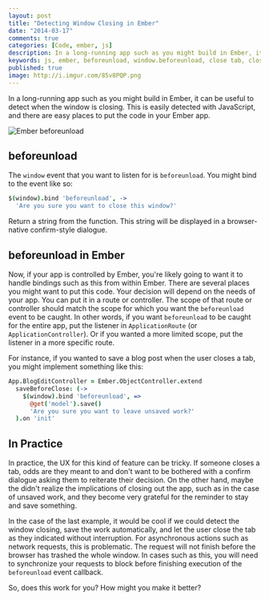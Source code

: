 ```yaml
---
layout: post
title: "Detecting Window Closing in Ember"
date: "2014-03-17"
comments: true
categories: [Code, ember, js]
description: In a long-running app such as you might build in Ember, it can be useful to detect when the window is closing.
keywords: js, ember, beforeunload, window.beforeunload, close tab, close window, save data
published: true
image: http://i.imgur.com/85v8PQP.png
---
```


In a long-running app such as you might build in Ember, it can be useful to detect when the window is closing.  This is easily detected with JavaScript, and there are easy places to put the code in your Ember app.

![Ember beforeunload](http://i.imgur.com/85v8PQP.png)

<!--more-->

## beforeunload

The `window` event that you want to listen for is `beforeunload`.  You might bind to the event like so:

```coffeescript
$(window).bind 'beforeunload', ->
  'Are you sure you want to close this window?'
```

Return a string from the function.  This string will be displayed in a browser-native confirm-style dialogue.

## beforeunload in Ember

Now, if your app is controlled by Ember, you're likely going to want it to handle bindings such as this from within Ember.  There are several places you might want to put this code.  Your decision will depend on the needs of your app.  You can put it in a route or controller.  The scope of that route or controller should match the scope for which you want the `beforeunload` event to be caught.  In other words, if you want `beforeunload` to be caught for the entire app, put the listener in `ApplicationRoute` (or `ApplicationController`).  Or if you wanted a more limited scope, put the listener in a more specific route.

For instance, if you wanted to save a blog post when the user closes a tab, you might implement something like this:

```coffeescript
App.BlogEditController = Ember.ObjectController.extend
  saveBeforeClose: (->
    $(window).bind 'beforeunload', =>
      @get('model').save()
      'Are you sure you want to leave unsaved work?'
  ).on 'init'
```

## In Practice

In practice, the UX for this kind of feature can be tricky.  If someone closes a tab, odds are they meant to and don't want to be bothered with a confirm dialogue asking them to reiterate their decision.  On the other hand, maybe the didn't realize the implications of closing out the app, such as in the case of unsaved work, and they become very grateful for the reminder to stay and save something.

In the case of the last example, it would be cool if we could detect the window closing, save the work automatically, and let the user close the tab as they indicated without interruption.  For asynchronous actions such as network requests, this is problematic.  The request will not finish before the browser has trashed the whole window.  In cases such as this, you will need to synchronize your requests to block before finishing execution of the `beforeunload` event callback.

So, does this work for you?  How might you make it better?
